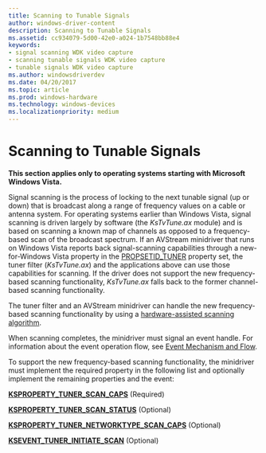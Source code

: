 ```yaml
---
title: Scanning to Tunable Signals
author: windows-driver-content
description: Scanning to Tunable Signals
ms.assetid: cc934079-5d00-42e0-a024-1b7548bb88e4
keywords:
- signal scanning WDK video capture
- scanning tunable signals WDK video capture
- tunable signals WDK video capture
ms.author: windowsdriverdev
ms.date: 04/20/2017
ms.topic: article
ms.prod: windows-hardware
ms.technology: windows-devices
ms.localizationpriority: medium
---
```


# Scanning to Tunable Signals


**This section applies only to operating systems starting with Microsoft Windows Vista.**

Signal scanning is the process of locking to the next tunable signal (up or down) that is broadcast along a range of frequency values on a cable or antenna system. For operating systems earlier than Windows Vista, signal scanning is driven largely by software (the *KsTvTune.ax* module) and is based on scanning a known map of channels as opposed to a frequency-based scan of the broadcast spectrum. If an AVStream minidriver that runs on Windows Vista reports back signal-scanning capabilities through a new-for-Windows Vista property in the [PROPSETID\_TUNER](https://msdn.microsoft.com/library/windows/hardware/ff567800) property set, the tuner filter (*KsTvTune.ax*) and the applications above can use those capabilities for scanning. If the driver does not support the new frequency-based scanning functionality, *KsTvTune.ax* falls back to the former channel-based scanning functionality.

The tuner filter and an AVStream minidriver can handle the new frequency-based scanning functionality by using a [hardware-assisted scanning algorithm](hardware-assisted-scanning-algorithm.md).

When scanning completes, the minidriver must signal an event handle. For information about the event operation flow, see [Event Mechanism and Flow](event-mechanism-and-flow.md).

To support the new frequency-based scanning functionality, the minidriver must implement the required property in the following list and optionally implement the remaining properties and the event:

[**KSPROPERTY\_TUNER\_SCAN\_CAPS**](https://msdn.microsoft.com/library/windows/hardware/ff565887) (Required)

[**KSPROPERTY\_TUNER\_SCAN\_STATUS**](https://msdn.microsoft.com/library/windows/hardware/ff565893) (Optional)

[**KSPROPERTY\_TUNER\_NETWORKTYPE\_SCAN\_CAPS**](https://msdn.microsoft.com/library/windows/hardware/ff565881) (Optional)

[**KSEVENT\_TUNER\_INITIATE\_SCAN**](https://msdn.microsoft.com/library/windows/hardware/ff561898) (Optional)

 

 




